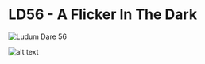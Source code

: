 # LD56 - A Flicker In The Dark

![Ludum Dare 56](https://img.shields.io/badge/LudumDare-56-f79122?labelColor=ee5533&link=https%3A%2F%2Fldjam.com%2Fevents%2Fludum-dare%2F56)

![alt text](media/LD56_2.gif?raw=true "A Flicker In The Dark")
